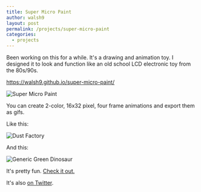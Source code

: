```yaml
---
title: Super Micro Paint
author: walsh9
layout: post
permalink: /projects/super-micro-paint
categories:
  - projects
---
```

Been working on this for a while. It's a drawing and animation toy. I designed it to look and function like an old school LCD electronic toy from the 80s/90s.

<https://walsh9.github.io/super-micro-paint/>

![Super Micro Paint](https://cloud.githubusercontent.com/assets/6074785/7672402/9adb79b8-fcbf-11e4-9684-d22bbed6ffbd.png)

You can create 2-color, 16x32 pixel, four frame animations and export them as gifs.

Like this:

![Dust Factory](https://i.imgur.com/BP0Jkkp.gif)

And this:

![Generic Green Dinosaur](https://i.imgur.com/ZltI1aG.gif)

It's pretty fun. [Check it out.][1]

It's also [on Twitter][2].

 [1]: https://walsh9.github.io/super-micro-paint/
 [2]: https://twitter.com/supermicropaint